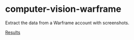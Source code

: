# computer-vision-warframe
Extract the data from a Warframe account with screenshots.

[Results](https://docs.google.com/spreadsheets/d/1ixuW-QkmmBOZMySWwop9izEssiPcG7-2HLwmncComG8/edit?usp=sharing)
